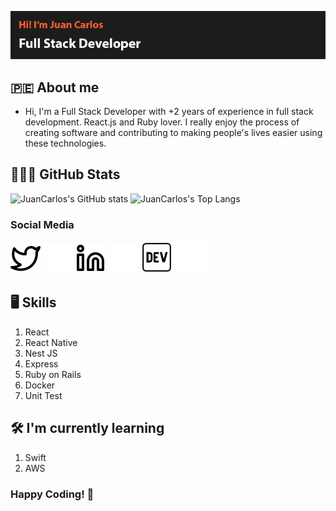 [![Portrait Github](./img/header.png)](https://juancarlosechevarria.netlify.app/)


## 🇵🇪 About me

- Hi, I'm a Full Stack Developer with +2 years of experience in full stack development. React.js and Ruby lover. I really enjoy the process of creating software and contributing to making people's lives easier using these technologies.


## 👨🏻‍💻 GitHub Stats

![JuanCarlos's GitHub stats](https://github-readme-stats.vercel.app/api?username=carlosEnrique103&show_icons=true&theme=gotham&count_private=true)
![JuanCarlos's Top Langs](https://github-readme-stats.vercel.app/api/top-langs/?username=carlosEnrique103&hide=java&layout=compact&theme=gotham)

### Social Media

[![twitter](./img/twitter-light.svg)](https://twitter.com/JuanCar39938228#gh-light-mode-only)
[![twitter](./img/twitter-dark.svg)](https://twitter.com/JuanCar39938228#gh-dark-mode-only)
[![linkedin](./img/linkedin-light.svg)](https://www.linkedin.com/in/juancarlosechevarria/#gh-light-mode-only)
[![linkedin](./img/linkedin-dark.svg)](https://www.linkedin.com/in/juancarlosechevarria/#gh-dark-mode-only)
[![dev.to](./img/dev-light.svg)](https://juancarlosechevarria.netlify.app)
[![dev.to](./img/dev-dark.svg)](https://juancarlosechevarria.netlify.app)


## 🖥 Skills

1. React
2. React Native
3. Nest JS
4. Express
5. Ruby on Rails
6. Docker
7. Unit Test

## 🛠 I'm currently learning

1. Swift
2. AWS

### Happy Coding! 🚀
